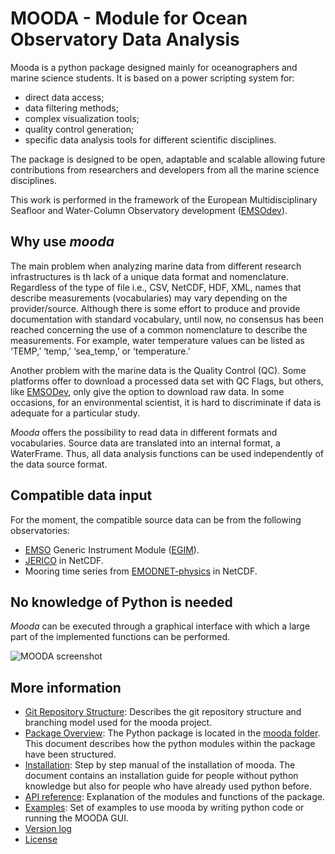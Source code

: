 # MOODA - Module for Ocean Observatory Data Analysis

Mooda is a python package designed mainly for oceanographers and marine science students. It is based on a power scripting system for:

* direct data access;
* data filtering methods;
* complex visualization tools;
* quality control generation;
* specific data analysis tools for different scientific disciplines.

The package is designed to be open, adaptable and scalable allowing future contributions from researchers and developers from all the marine science disciplines.

This work is performed in the framework of the European Multidisciplinary Seafloor and Water-Column Observatory development ([EMSOdev](http://www.emsodev.eu/)).

## Why use *mooda*

The main problem when analyzing marine data from different research infrastructures is th lack of a unique data format and nomenclature. Regardless of the type of file i.e., CSV, NetCDF, HDF, XML, names that describe measurements (vocabularies) may vary depending on the provider/source. Although there is some effort to produce and provide documentation with standard vocabulary, until now, no consensus has been reached concerning the use of a common nomenclature to describe the measurements. For example, water temperature values can be listed as ‘TEMP,’ ‘temp,’ ‘sea_temp,’ or ‘temperature.’

Another problem with the marine data is the Quality Control (QC). Some platforms offer to download a processed data set with QC Flags, but others, like [EMSODev](http://www.emsodev.eu), only give the option to download raw data. In some occasions, for an environmental scientist, it is hard to discriminate if data is adequate for a particular study.

*Mooda* offers the possibility to read data in different formats and vocabularies. Source data are translated into an internal format, a WaterFrame. Thus, all data analysis functions can be used independently of the data source format.

## Compatible data input

For the moment, the compatible source data can be from the following observatories:

* [EMSO](http://www.emso-eu.org/) Generic Instrument Module ([EGIM](http://www.emsodev.eu)).
* [JERICO](http://www.jerico-ri.eu/data-access/) in NetCDF.
* Mooring time series from [EMODNET-physics](http://www.emodnet-physics.eu/Map/) in NetCDF.

## No knowledge of Python is needed

*Mooda* can be executed through a graphical interface with which a large part of the implemented functions can be performed.

![MOODA screenshot](https://github.com/rbardaji/mooda/blob/master/docs/img/home/mooda_screenshot.png?raw=true)

## More information

* [Git Repository Structure](github_struct.md): Describes the git repository structure and branching model used for the mooda project.
* [Package Overview](package.md): The Python package is located in the [mooda folder](https://github.com/rbardaji/mooda/tree/master/mooda). This document describes how the python modules within the package have been structured.
* [Installation](installation.md): Step by step manual of the installation of mooda. The document contains an installation guide for people without python knowledge but also for people who have already used python before.
* [API reference](api.md): Explanation of the modules and functions of the package.
* [Examples](./examples/index_examples.md): Set of examples to use mooda by writing python code or running the MOODA GUI.
* [Version log](news.md)
* [License](https://github.com/rbardaji/mooda/blob/master/LICENSE)
